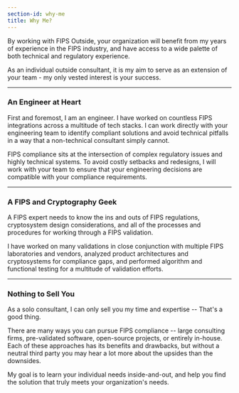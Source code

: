 ```yaml
---
section-id: why-me
title: Why Me?
---
```

By working with FIPS Outside, your organization will benefit from my years of experience in the FIPS industry, and have access to a wide palette of both technical and regulatory experience.

As an individual outside consultant, it is my aim to serve as an extension of your team - my only vested interest is your success.

---

### An Engineer at Heart

First and foremost, I am an engineer. I have worked on countless FIPS integrations across a multitude of tech stacks. I can work directly with your engineering team to identify compliant solutions and avoid technical pitfalls in a way that a non-technical consultant simply cannot.

FIPS compliance sits at the intersection of complex regulatory issues and highly technical systems. To avoid costly setbacks and redesigns, I will work with your team to ensure that your engineering decisions are compatible with your compliance requirements.

---

### A FIPS and Cryptography Geek

A FIPS expert needs to know the ins and outs of FIPS regulations, cryptosystem design considerations, and all of the processes and procedures for working through a FIPS validation.

I have worked on many validations in close conjunction with multiple FIPS laboratories and vendors, analyzed product architectures and cryptosystems for compliance gaps, and performed algorithm and functional testing for a multitude of validation efforts.

---

### Nothing to Sell You

As a solo consultant, I can only sell you my time and expertise -- That's a good thing.

There are many ways you can pursue FIPS compliance -- large consulting firms, pre-validated software, open-source projects, or entirely in-house. Each of these approaches has its benefits and drawbacks, but without a neutral third party you may hear a lot more about the upsides than the downsides.

My goal is to learn your individual needs inside-and-out, and help you find the solution that truly meets your organization's needs.
